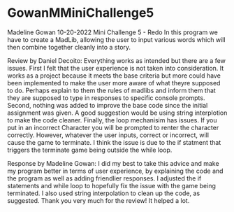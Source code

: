 # GowanMMiniChallenge5
Madeline Gowan
10-20-2022
Mini Challenge 5 - Redo
In this program we have to create a MadLib, allowing the user to input various words which will then combine together cleanly into a story.

Review by Daniel Decoito: Everything works as intended but there are a few issues. First I felt that the user experience is not taken into consideration. It works as a project because it meets the base criteria but more could have been implemented to make the user more aware of what theyre supposed to do. Perhaps explain to them the rules of madlibs and inform them that they are supposed to type in responses to specific console prompts. Second, nothing was added to improve the base code since the initial assignment was given. A good suggestion would be using string interplotion to make the code cleaner. Finally, the loop mechanisim has issues. If you put in an incorrect Character you will be prompted to renter the character correctly. However, whatever the user inputs, correct or incorrect, will cause the game to terminate. I think the issue is due to the if statment that triggers the terminate game being outside the while loop.  


Response by Madeline Gowan: I did my best to take this advice and make my program better in terms of user experience, by explaining the code and the program as well as adding friendlier responses. I adjusted the if statements and while loop to hopefully fix the issue with the game being terminated. I also used string interpolation to clean up the code, as suggested. Thank you very much for the review! It helped a lot.
